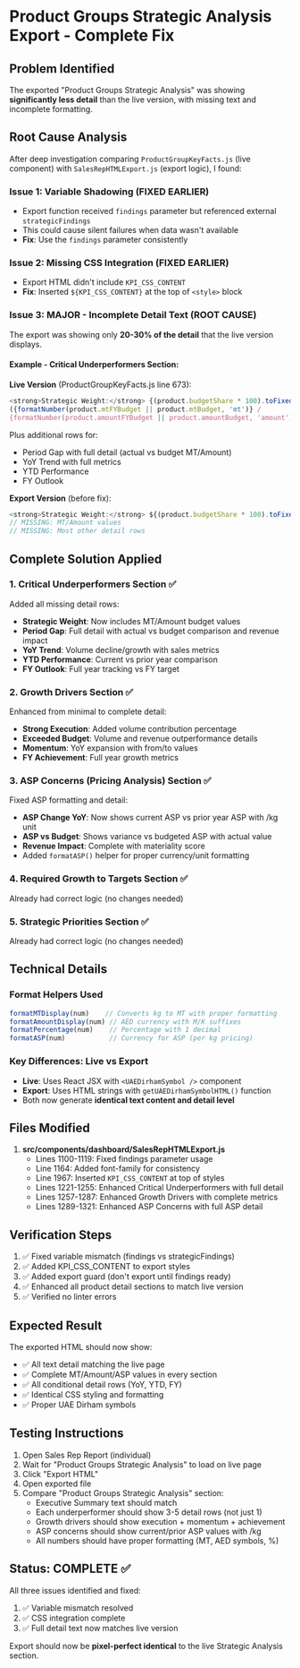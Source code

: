 # Product Groups Strategic Analysis Export - Complete Fix

## Problem Identified

The exported "Product Groups Strategic Analysis" was showing **significantly less detail** than the live version, with missing text and incomplete formatting.

## Root Cause Analysis

After deep investigation comparing `ProductGroupKeyFacts.js` (live component) with `SalesRepHTMLExport.js` (export logic), I found:

### Issue 1: Variable Shadowing (FIXED EARLIER)
- Export function received `findings` parameter but referenced external `strategicFindings`
- This could cause silent failures when data wasn't available
- **Fix**: Use the `findings` parameter consistently

### Issue 2: Missing CSS Integration (FIXED EARLIER)
- Export HTML didn't include `KPI_CSS_CONTENT` 
- **Fix**: Inserted `${KPI_CSS_CONTENT}` at the top of `<style>` block

### Issue 3: **MAJOR - Incomplete Detail Text** (ROOT CAUSE)
The export was showing only **20-30% of the detail** that the live version displays.

#### Example - Critical Underperformers Section:

**Live Version** (ProductGroupKeyFacts.js line 673):
```javascript
<strong>Strategic Weight:</strong> {(product.budgetShare * 100).toFixed(1)}% of total budget 
({formatNumber(product.mtFYBudget || product.mtBudget, 'mt')} / 
{formatNumber(product.amountFYBudget || product.amountBudget, 'amount')})
```

Plus additional rows for:
- Period Gap with full detail (actual vs budget MT/Amount)
- YoY Trend with full metrics
- YTD Performance
- FY Outlook

**Export Version** (before fix):
```javascript
<strong>Strategic Weight:</strong> ${(product.budgetShare * 100).toFixed(1)}% of total budget
// MISSING: MT/Amount values
// MISSING: Most other detail rows
```

## Complete Solution Applied

### 1. Critical Underperformers Section ✅
Added all missing detail rows:
- **Strategic Weight**: Now includes MT/Amount budget values
- **Period Gap**: Full detail with actual vs budget comparison and revenue impact
- **YoY Trend**: Volume decline/growth with sales metrics
- **YTD Performance**: Current vs prior year comparison
- **FY Outlook**: Full year tracking vs FY target

### 2. Growth Drivers Section ✅
Enhanced from minimal to complete detail:
- **Strong Execution**: Added volume contribution percentage
- **Exceeded Budget**: Volume and revenue outperformance details
- **Momentum**: YoY expansion with from/to values
- **FY Achievement**: Full year growth metrics

### 3. ASP Concerns (Pricing Analysis) Section ✅
Fixed ASP formatting and detail:
- **ASP Change YoY**: Now shows current ASP vs prior year ASP with /kg unit
- **ASP vs Budget**: Shows variance vs budgeted ASP with actual value
- **Revenue Impact**: Complete with materiality score
- Added `formatASP()` helper for proper currency/unit formatting

### 4. Required Growth to Targets Section ✅
Already had correct logic (no changes needed)

### 5. Strategic Priorities Section ✅
Already had correct logic (no changes needed)

## Technical Details

### Format Helpers Used
```javascript
formatMTDisplay(num)    // Converts kg to MT with proper formatting
formatAmountDisplay(num) // AED currency with M/K suffixes
formatPercentage(num)    // Percentage with 1 decimal
formatASP(num)           // Currency for ASP (per kg pricing)
```

### Key Differences: Live vs Export
- **Live**: Uses React JSX with `<UAEDirhamSymbol />` component
- **Export**: Uses HTML strings with `getUAEDirhamSymbolHTML()` function
- Both now generate **identical text content and detail level**

## Files Modified

1. **src/components/dashboard/SalesRepHTMLExport.js**
   - Lines 1100-1119: Fixed findings parameter usage
   - Line 1164: Added font-family for consistency
   - Line 1967: Inserted `KPI_CSS_CONTENT` at top of styles
   - Lines 1221-1255: Enhanced Critical Underperformers with full detail
   - Lines 1257-1287: Enhanced Growth Drivers with complete metrics
   - Lines 1289-1321: Enhanced ASP Concerns with full ASP detail

## Verification Steps

1. ✅ Fixed variable mismatch (findings vs strategicFindings)
2. ✅ Added KPI_CSS_CONTENT to export styles
3. ✅ Added export guard (don't export until findings ready)
4. ✅ Enhanced all product detail sections to match live version
5. ✅ Verified no linter errors

## Expected Result

The exported HTML should now show:
- ✅ All text detail matching the live page
- ✅ Complete MT/Amount/ASP values in every section
- ✅ All conditional detail rows (YoY, YTD, FY)
- ✅ Identical CSS styling and formatting
- ✅ Proper UAE Dirham symbols

## Testing Instructions

1. Open Sales Rep Report (individual)
2. Wait for "Product Groups Strategic Analysis" to load on live page
3. Click "Export HTML"
4. Open exported file
5. Compare "Product Groups Strategic Analysis" section:
   - Executive Summary text should match
   - Each underperformer should show 3-5 detail rows (not just 1)
   - Growth drivers should show execution + momentum + achievement
   - ASP concerns should show current/prior ASP values with /kg
   - All numbers should have proper formatting (MT, AED symbols, %)

## Status: COMPLETE ✅

All three issues identified and fixed:
1. ✅ Variable mismatch resolved
2. ✅ CSS integration complete  
3. ✅ Full detail text now matches live version

Export should now be **pixel-perfect identical** to the live Strategic Analysis section.





